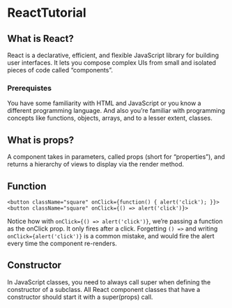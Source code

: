 # ReactTutorial

## What is React?
React is a declarative, efficient, and flexible JavaScript library for building user interfaces. 
It lets you compose complex UIs from small and isolated pieces of code called “components”.

### Prerequistes
You have some familiarity with HTML and JavaScript or you know a different programming language.
And also you’re familiar with programming concepts like functions, objects, arrays, and to a lesser extent, classes.


## What is props?
A component takes in parameters, called props (short for “properties”), and returns a hierarchy of views to display via the render method.


## Function
```
<button className="square" onClick={function() { alert('click'); }}>
<button className="square" onClick={() => alert('click')}>
```
Notice how with `onClick={() => alert('click')}`, we’re passing a function as the onClick prop. 
It only fires after a click. Forgetting `() =>` and writing `onClick={alert('click')}` is a common mistake, and would fire the alert every time the component re-renders.


## Constructor
In JavaScript classes, you need to always call super when defining the constructor of a subclass. All React component classes that have a constructor should start it with a super(props) call.

